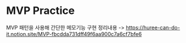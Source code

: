# MVP Practice

MVP 패턴을 사용해 간단한 메모기능 구현
정리내용 -> https://huree-can-do-it.notion.site/MVP-fbcdda731dff49f6aa900c7a6cf7bfe6
